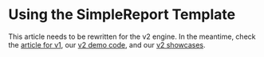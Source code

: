 # Using the SimpleReport Template

This article needs to be rewritten for the v2 engine. In the meantime, check the [article for v1](../v1/SimpleReport.md), our [v2 demo code](https://github.com/fbertram/TuringTrader/tree/develop/Algorithms/Demo%20Algorithms%20(V2)), and our [v2 showcases](https://github.com/fbertram/TuringTrader/tree/develop/BooksAndPubsV2).